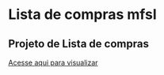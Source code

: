 # Lista de compras mfsl
## Projeto de Lista de compras
<a href="https://marclipe.github.io/lista-de-compras-mfsl/" target="_blank"> Acesse aqui para visualizar
